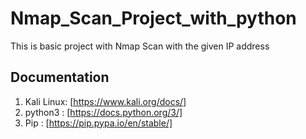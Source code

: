 # Nmap_Scan_Project_with_python
This is basic project with Nmap Scan with the given IP address

## Documentation

1. Kali Linux: [https://www.kali.org/docs/]
2. python3   : [https://docs.python.org/3/]
3. Pip       : [https://pip.pypa.io/en/stable/]
